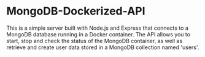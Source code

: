 # MongoDB-Dockerized-API
This is a simple server built with Node.js and Express that connects to a MongoDB database running in a Docker container. The API allows you to start, stop and check the status of the MongoDB container, as well as retrieve and create user data stored in a MongoDB collection named 'users'.
